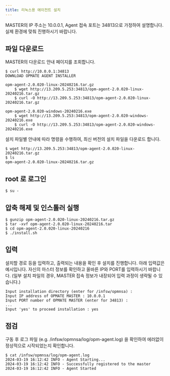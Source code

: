 ```yaml
---
title: 리눅스용 에이전트 설치
---
```


MASTER의 IP 주소는 10.0.0.1, Agent 접속 포트는 34813으로 가정하여 설명합니다.
실제 환경에 맞춰 진행하시기 바랍니다.

## 파일 다운로드

MASTER의 다운로드 안내 페이지를 조회합니다.

```
$ curl http://10.0.0.1:34813
DOWNLOAD OPMATE AGENT INSTALLER

opm-agent-2.0.020-linux-20240216.tar.gz
    $ wget http://13.209.5.253:34813/opm-agent-2.0.020-linux-20240216.tar.gz
    $ curl -O http://13.209.5.253:34813/opm-agent-2.0.020-linux-20240216.tar.gz

opm-agent-2.0.020-windows-20240216.exe
    $ wget http://13.209.5.253:34813/opm-agent-2.0.020-windows-20240216.exe
    $ curl -O http://13.209.5.253:34813/opm-agent-2.0.020-windows-20240216.exe
```

설치 파일별 안내에 따라 명령을 수행하여, 최신 버전의 설치 파일을 다운로드 합니다.

```
$ wget http://13.209.5.253:34813/opm-agent-2.0.020-linux-20240216.tar.gz
$ ls
opm-agent-2.0.020-linux-20240216.tar.gz
```

## root 로 로그인

```
$ su -
```

## 압축 해제 및 인스톨러 실행

```
$ gunzip opm-agent-2.0.020-linux-20240216.tar.gz
$ tar -xvf opm-agent-2.0.020-linux-20240216.tar
$ cd opm-agent-2.0.020-linux-20240216
$ ./install.sh
```

## 입력

설치할 경로 등을 입력하고, 출력되는 내용을 확인 후 설치를 진행합니다.
아래 입력값은 예시입니다. 자신의 마스터 정보를 확인하고 올바른 IP와 PORT를 입력하시기 바랍니다.
(일부 설치 파일의 경우, MASTER 접속 정보가 내장되어 입력 과정이 생략될 수 있습니다.)

```
Input installation directory (enter for /infsw/opmnsa) :
Input IP address of OPMATE MASTER : 10.0.0.1
Input PORT number of OPMATE MASTER (enter for 34813) :
...
Input 'yes' to proceed installation : yes
```

## 점검

구동 후 로그 파일 (e.g. /infsw/opmnsa/log/opm-agent.log) 을 확인하여 에러없이 정상적으로 시작되었는지 확인합니다.

```
$ cat /infsw/opmnsa/log/opm-agent.log
2024-03-19 16:12:42 INFO - Agent Starting...
2024-03-19 16:12:42 INFO - Successfully registered to the master
2024-03-19 16:12:42 INFO - Agent Started
```
